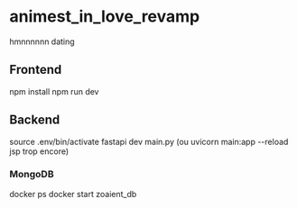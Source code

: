 # animest_in_love_revamp
hmnnnnnn dating

## Frontend
npm install
npm run dev

## Backend 
source .env/bin/activate
fastapi dev main.py (ou uvicorn main:app --reload jsp trop encore)
### MongoDB
docker ps
docker start zoaient_db